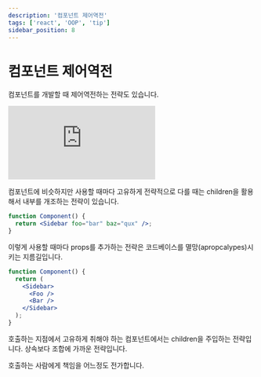 ```yaml
---
description: '컴포넌트 제어역전'
tags: ['react', 'OOP', 'tip']
sidebar_position: 8
---
```


# 컴포넌트 제어역전

컴포넌트를 개발할 때 제어역전하는 전략도 있습니다.

<iframe class="codepen" src="https://www.youtube.com/embed/AQwXK8XcXcE" title="🏆 React component props like a senior dev" frameborder="0" allow="accelerometer; autoplay; clipboard-write; encrypted-media; gyroscope; picture-in-picture; web-share" allowfullscreen></iframe>

컴포넌트에 비슷하지만 사용할 때마다 고유하게 전략적으로 다를 때는 children을 활용해서 내부를 개조하는 전략이 있습니다.

```jsx
function Component() {
  return <Sidebar foo="bar" baz="qux" />;
}
```

이렇게 사용할 때마다 props를 추가하는 전략은 코드베이스를 멸망(apropcalypes)시키는 지름길입니다.

```jsx
function Component() {
  return (
    <Sidebar>
      <Foo />
      <Bar />
    </Sidebar>
  );
}
```

호출하는 지점에서 고유하게 취해야 하는 컴포넌트에서는 children을 주입하는 전략입니다. 상속보다 조합에 가까운 전략입니다.

호출하는 사람에게 책임을 어느정도 전가합니다.

